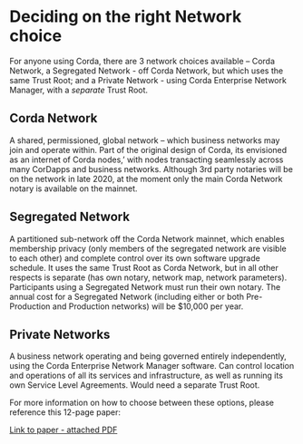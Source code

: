 # Deciding on the right Network choice

For anyone using Corda, there are 3 network choices available – Corda Network, a Segregated Network - off Corda Network, but which uses the same Trust Root; and a Private Network - using Corda Enterprise Network Manager, with a *separate* Trust Root.

## Corda Network

A shared, permissioned, global network – which business networks may join and operate within. Part of the original design of Corda, its envisioned as an internet of Corda nodes,’ with nodes transacting seamlessly across many CorDapps and business networks. Although 3rd party notaries will be on the network in late 2020, at the moment only the main Corda Network notary is available on the mainnet.

## Segregated Network

A partitioned sub-network off the Corda Network mainnet, which enables membership privacy (only members of the segregated network are visible to each other) and complete control over its own software upgrade schedule. It uses the same Trust Root as Corda Network, but in all other respects is separate (has own notary, network map, network parameters). Participants using a Segregated Network must run their own notary. The annual cost for a Segregated Network (including either or both Pre-Production and Production networks) will be $10,000 per year. 

## Private Networks

A business network operating and being governed entirely independently, using the Corda Enterprise Network Manager software. Can control location and operations of all its services and infrastructure, as well as running its own Service Level Agreements. Would need a separate Trust Root.

For more information on how to choose between these options, please reference this 12-page paper:

[Link to paper - attached PDF](https://github.com/corda-network/corda-network.github.io/blob/change/site-handover/assets/Corda%20Networks%20-%20guiding%20note_Final.pdf)
